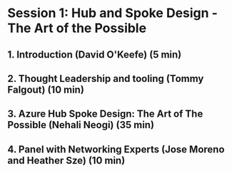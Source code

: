 # Session 1: Hub and Spoke Design - The Art of the Possible

## 1. Introduction (David O'Keefe) (5 min)
## 2. Thought Leadership and tooling (Tommy Falgout) (10 min)
## 3. Azure Hub Spoke Design: The Art of The Possible (Nehali Neogi)  (35 min)
## 4. Panel with Networking Experts (Jose Moreno and Heather Sze) (10 min)
